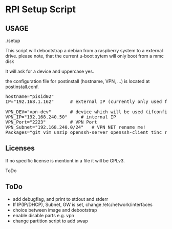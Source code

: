 RPI Setup Script
================

USAGE
-----
./setup

This script will debootstrap a debian from a raspberry system to a external drive. please note, that the current u-boot sytem will only boot from a mmc disk

It will ask for a device and uppercase yes.

the configuration file for postinstall (hostname, VPN, ...) is located at postinstall.conf. 

<pre>
hostname="pisid02"
IP="192.168.1.162"		# external IP (currently only used for TINC!!!), DHCP is running

VPN_DEV="vpn-dev"		# device which will be used (ifconfig)
VPN_IP="192.168.240.50"		# internal IP
VPN_Port="2223"			# VPN Port
VPN_Subnet="192.168.240.0/24"	# VPN NET rename me!
Packages="git vim unzip openssh-server openssh-client tinc rsync locales ntp screen"	# packages which will be installed
</pre>

Licenses
--------
If no specific license is mentiont in a file it will be GPLv3.

ToDo

ToDo
----
* add debugflag, and print to stdout and stderr
* If IP(IP/DHCP), Subnet, GW is set, change /etc/network/interfaces
* choice between image and debootstrap
* enable disable parts e.g. vpn
* change partition script to add swap
